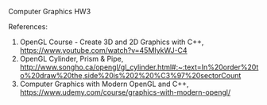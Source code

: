 Computer Graphics HW3

References: 
1) OpenGL Course - Create 3D and 2D Graphics with C++, https://www.youtube.com/watch?v=45MIykWJ-C4
2) OpenGL Cylinder, Prism & Pipe, http://www.songho.ca/opengl/gl_cylinder.html#:~:text=In%20order%20to%20draw%20the,side%20is%202%20%C3%97%20sectorCount
3) Computer Graphics with Modern OpenGL and C++, https://www.udemy.com/course/graphics-with-modern-opengl/
